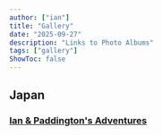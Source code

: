```yaml
---
author: ["ian"]
title: "Gallery"
date: "2025-09-27"
description: "Links to Photo Albums"
tags: ["gallery"]
ShowToc: false
---
```


## Japan
### [Ian & Paddington's Adventures](https://photos.app.goo.gl/bAMYMhQaSyxnpTFh6)

